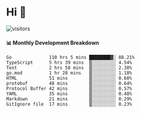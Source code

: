 # Hi 👋
 
![visitors](https://visitor-badge.glitch.me/badge?page_id=sorcererxw.sorcererx)

#### 📊 Monthly Development Breakdown

<!--START_SECTION:waka-->
```text
Go              110 hrs 5 mins ████████▓░ 88.21%
TypeScript      5 hrs 39 mins  ▒░░░░░░░░░ 4.54%
Text            2 hrs 58 mins  ▒░░░░░░░░░ 2.38%
go.mod          1 hr 28 mins   ▒░░░░░░░░░ 1.18%
HTML            51 mins        ▒░░░░░░░░░ 0.68%
protobuf        48 mins        ▒░░░░░░░░░ 0.64%
Protocol Buffer 42 mins        ▒░░░░░░░░░ 0.57%
YAML            35 mins        ▒░░░░░░░░░ 0.48%
Markdown        21 mins        ▒░░░░░░░░░ 0.29%
GitIgnore file  17 mins        ▒░░░░░░░░░ 0.23%
```
<!--END_SECTION:waka-->
